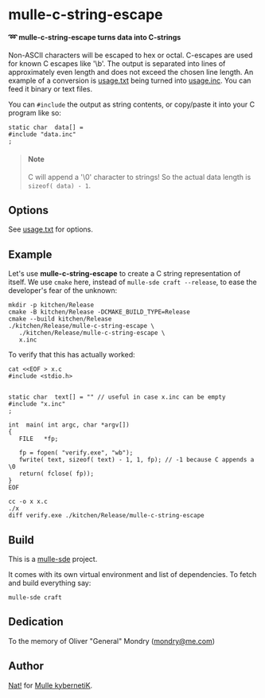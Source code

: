 # mulle-c-string-escape

#### ➿ mulle-c-string-escape turns data into C-strings

Non-ASCII characters will be escaped to hex or octal. C-escapes are used for
known C escapes like '\b'. The output is separated into lines of approximately
even length and does not exceed the chosen line length. An example of a 
conversion is [usage.txt](src/usage.txt) being turned into [usage.inc](src/usage.inc).
You can feed it binary or text files.

You can `#include` the output as string contents, or copy/paste it into your C 
program like so:

```
static char  data[] =
#include "data.inc"
;
```

> #### Note
>
> C will append a '\0' character to strings! So the actual data length 
> is `sizeof( data) - 1`.

## Options

See [usage.txt](src/usage.txt) for options.

## Example

Let's use **mulle-c-string-escape** to create a C string representation of 
itself. We use `cmake` here, instead of `mulle-sde craft --release`, to ease 
the developer's fear of the unknown:

```
mkdir -p kitchen/Release
cmake -B kitchen/Release -DCMAKE_BUILD_TYPE=Release
cmake --build kitchen/Release
./kitchen/Release/mulle-c-string-escape \
   ./kitchen/Release/mulle-c-string-escape \
   x.inc
```

To verify that this has actually worked:

```
cat <<EOF > x.c
#include <stdio.h>


static char  text[] = "" // useful in case x.inc can be empty
#include "x.inc"
;

int  main( int argc, char *argv[])
{
   FILE   *fp;

   fp = fopen( "verify.exe", "wb");
   fwrite( text, sizeof( text) - 1, 1, fp); // -1 because C appends a \0
   return( fclose( fp));
}
EOF

cc -o x x.c
./x
diff verify.exe ./kitchen/Release/mulle-c-string-escape
```

## Build

This is a [mulle-sde](https://mulle-sde.github.io/) project.

It comes with its own virtual environment and list of dependencies.
To fetch and build everything say:

```
mulle-sde craft
```

## Dedication

To the memory of Oliver "General" Mondry (mondry@me.com)


## Author

[Nat!](//www.mulle-kybernetik.com/weblog) for
[Mulle kybernetiK](//www.mulle-kybernetik.com).

